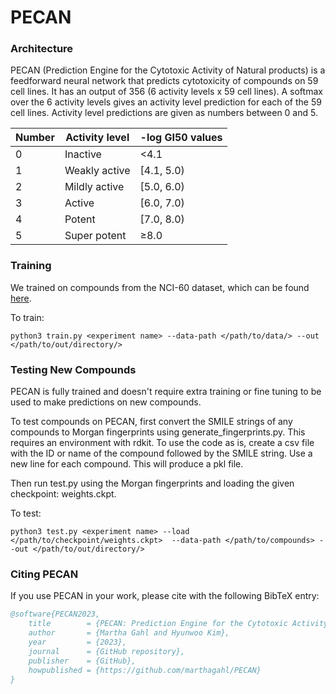# PECAN

### Architecture

PECAN (Prediction Engine for the Cytotoxic Activity of Natural products) is a feedforward neural network that predicts cytotoxicity of compounds on 59 cell lines. It has an output of 356 (6 activity levels x 59 cell lines). A softmax over the 6 activity levels gives an activity level prediction for each of the 59 cell lines. Activity level predictions are given as numbers between 0 and 5.

| Number | Activity level   | -log GI50 values |
|--------|------------------|------------------|
|0       | Inactive         | &lt;4.1          |
|1       | Weakly active    | \[4.1, 5.0\)     |
|2       | Mildly active    | \[5.0, 6.0\)     |
|3       | Active           | \[6.0, 7.0\)     |
|4       | Potent           | \[7.0, 8.0\)     |
|5       | Super potent     | &geq;8.0         |


### Training

We trained on compounds from the NCI-60 dataset, which can be found [here](https://dtp.cancer.gov/dtpstandard/dwindex/index.jsp).

To train:

```
python3 train.py <experiment name> --data-path </path/to/data/> --out </path/to/out/directory/>
```

### Testing New Compounds

PECAN is fully trained and doesn't require extra training or fine tuning to be used to make predictions on new compounds.

To test compounds on PECAN, first convert the SMILE strings of any compounds to Morgan fingerprints using generate_fingerprints.py. This requires an environment with rdkit. To use the code as is, create a csv file with the ID or name of the compound followed by the SMILE string. Use a new line for each compound. This will produce a pkl file. 

Then run test.py using the Morgan fingerprints and loading the given checkpoint: weights.ckpt.

To test:

```
python3 test.py <experiment name> --load </path/to/checkpoint/weights.ckpt>  --data-path </path/to/compounds> --out </path/to/out/directory/>
```

### Citing PECAN

If you use PECAN in your work, please cite with the following BibTeX entry:

```bibtex
@software{PECAN2023,
    title        = {PECAN: Prediction Engine for the Cytotoxic Activity of Natural products},
    author       = {Martha Gahl and Hyunwoo Kim},
    year         = {2023},
    journal      = {GitHub repository},
    publisher    = {GitHub},
    howpublished = {https://github.com/marthagahl/PECAN}
}
```


